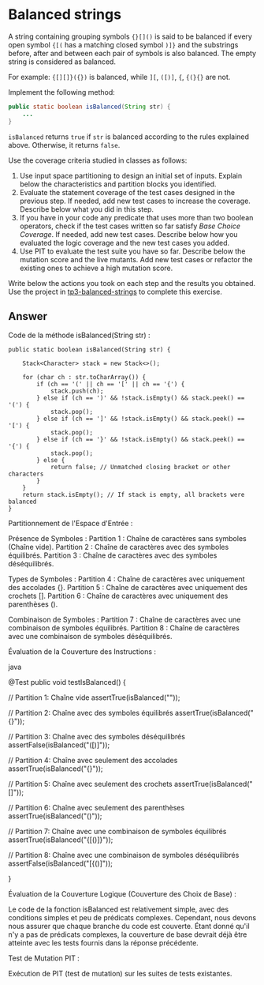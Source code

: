 # Balanced strings

A string containing grouping symbols `{}[]()` is said to be balanced if every open symbol `{[(` has a matching closed symbol `)]}` and the substrings before, after and between each pair of symbols is also balanced. The empty string is considered as balanced.

For example: `{[][]}({})` is balanced, while `][`, `([)]`, `{`, `{(}{}` are not.

Implement the following method:

```java
public static boolean isBalanced(String str) {
    ...
}
```

`isBalanced` returns `true` if `str` is balanced according to the rules explained above. Otherwise, it returns `false`.

Use the coverage criteria studied in classes as follows:

1. Use input space partitioning to design an initial set of inputs. Explain below the characteristics and partition blocks you identified.
2. Evaluate the statement coverage of the test cases designed in the previous step. If needed, add new test cases to increase the coverage. Describe below what you did in this step.
3. If you have in your code any predicate that uses more than two boolean operators, check if the test cases written so far satisfy *Base Choice Coverage*. If needed, add new test cases. Describe below how you evaluated the logic coverage and the new test cases you added.
4. Use PIT to evaluate the test suite you have so far. Describe below the mutation score and the live mutants. Add new test cases or refactor the existing ones to achieve a high mutation score.

Write below the actions you took on each step and the results you obtained.
Use the project in [tp3-balanced-strings](../code/tp3-balanced-strings) to complete this exercise.

## Answer

Code de la méthode isBalanced(String str) :

    public static boolean isBalanced(String str) {
    
        Stack<Character> stack = new Stack<>();

        for (char ch : str.toCharArray()) {
            if (ch == '(' || ch == '[' || ch == '{') {
                stack.push(ch);
            } else if (ch == ')' && !stack.isEmpty() && stack.peek() == '(') {
                stack.pop();
            } else if (ch == ']' && !stack.isEmpty() && stack.peek() == '[') {
                stack.pop();
            } else if (ch == '}' && !stack.isEmpty() && stack.peek() == '{') {
                stack.pop();
            } else {
                return false; // Unmatched closing bracket or other characters
            }
        }
        return stack.isEmpty(); // If stack is empty, all brackets were balanced
    }

Partitionnement de l'Espace d'Entrée :

Présence de Symboles :
        Partition 1 : Chaîne de caractères sans symboles (Chaîne vide).
        Partition 2 : Chaîne de caractères avec des symboles équilibrés.
        Partition 3 : Chaîne de caractères avec des symboles déséquilibrés.

Types de Symboles :
        Partition 4 : Chaîne de caractères avec uniquement des accolades {}.
        Partition 5 : Chaîne de caractères avec uniquement des crochets [].
        Partition 6 : Chaîne de caractères avec uniquement des parenthèses ().

Combinaison de Symboles :
        Partition 7 : Chaîne de caractères avec une combinaison de symboles équilibrés.
        Partition 8 : Chaîne de caractères avec une combinaison de symboles déséquilibrés.

Évaluation de la Couverture des Instructions :

java

@Test
public void testIsBalanced() {

// Partition 1: Chaîne vide
assertTrue(isBalanced(""));

// Partition 2: Chaîne avec des symboles équilibrés
assertTrue(isBalanced("{[]()}"));

// Partition 3: Chaîne avec des symboles déséquilibrés
assertFalse(isBalanced("([)]"));

// Partition 4: Chaîne avec seulement des accolades
assertTrue(isBalanced("{}"));

// Partition 5: Chaîne avec seulement des crochets
assertTrue(isBalanced("[]"));

// Partition 6: Chaîne avec seulement des parenthèses
assertTrue(isBalanced("()"));

// Partition 7: Chaîne avec une combinaison de symboles équilibrés
assertTrue(isBalanced("{[()]}"));

// Partition 8: Chaîne avec une combinaison de symboles déséquilibrés
assertFalse(isBalanced("[{()]"));

}

Évaluation de la Couverture Logique (Couverture des Choix de Base) :

Le code de la fonction isBalanced est relativement simple, avec des conditions simples et peu de prédicats complexes. Cependant, nous devons nous assurer que chaque branche du code est couverte. Étant donné qu'il n'y a pas de prédicats complexes, la couverture de base devrait déjà être atteinte avec les tests fournis dans la réponse précédente.

Test de Mutation PIT :

Exécution de PIT (test de mutation) sur les suites de tests existantes.

